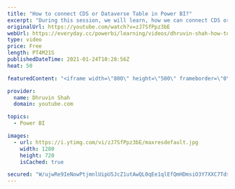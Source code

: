 ```yaml
---
title: "How to connect CDS or Dataverse Table in Power BI?"
excerpt: "During this session, we will learn, how we can connect CDS or Dataverse table in Power BI. Sometimes we need to connect our data verse or CDS table in Power BI. So, how we can connect? I will explain step by step information here. Also, we will learn how we can find out our Data verse table URL? Let’s"
originalUrl: https://youtube.com/watch?v=zJ7SfPpz3bE
webUrl: https://everyday.cc/powerbi/learning/videos/dhruvin-shah-how-to-connect-cds-or-dataverse-table-in-power-bi/
type: video
price: Free
length: PT4M21S
publishedDateTime: 2021-01-24T10:28:56Z
heat: 50

featuredContent: "<iframe width=\"800\" height=\"500\" frameborder=\"0\" src=\"https://www.youtube.com/embed/zJ7SfPpz3bE\" allow=\"accelerometer; autoplay; encrypted-media; gyroscope; picture-in-picture\" allowfullscreen></iframe>"

provider:
  name: Dhruvin Shah
  domain: youtube.com

topics:
  - Power BI

images:
  - url: https://i.ytimg.com/vi/zJ7SfPpz3bE/maxresdefault.jpg
    width: 1280
    height: 720
    isCached: true

secured: "W/ujwRe9IeNowPtjmnlUipU5JcZ1utAwQL0qEe1qlEfQmHDmsiO3Y7XXC7Tdss8ljJDQ/1IlwmavDNbohMWbXCXt3R5pERU+VCppHyDSVNv7AjrZmS4JErBt022Lq6WXBz3HGiV0rZsDbZtJJ5YCjZUIhGvuGdPntdxceEUYX+FAIL2PTLmcBOHRgiW/99E9DdJXzjZQmUnRKFuiHeyW8D6ttRZ6kv/Kf32syoq+m9f5ZjtkTPQiz9PNpI2itg6zpx3dJRriz/N/SLG/j3QGpSY4oX67UbgCaTlc/Wk43Z3zwZkUK7nd2SvfvxZrIhqmLHW3f9poOAtX7KX6haYCZs6zif6lW1Z0MUIm5u1UqBjI4rYaJM5AlxuvGvtEdyYRc24CAAKZAcaNSLw9EcuU5X/1oaRZXzjuSHz98vHRIA0=;YbVcBfSF6sSHSMAMnjRoGg=="
---
```


